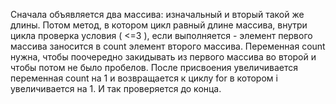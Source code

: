 Сначала объявляется два массива: изначальный и вторый такой же длины.
Потом метод, в котором цикл равный длине массива, внутри цикла проверка условия ( <=3 ), если выполняется -  элемент первого массива заносится в count элемент второго массива. Переменная count нужна, чтобы поочередно закидывать из первого массива во второй и чтобы потом не было пробелов. После присвоения увеличивается переменная count на 1 и возвращается к циклу for в котором i увеличивается на 1. И так проверяется до конца.
